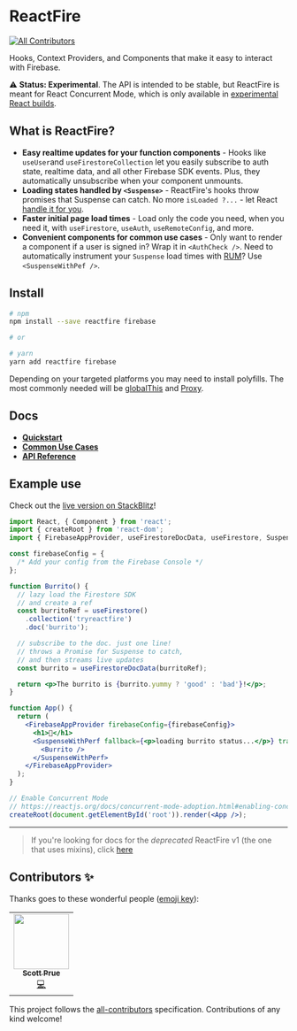 # ReactFire

<!-- ALL-CONTRIBUTORS-BADGE:START - Do not remove or modify this section -->
[![All Contributors](https://img.shields.io/badge/all_contributors-1-orange.svg?style=flat-square)](#contributors-)
<!-- ALL-CONTRIBUTORS-BADGE:END -->

Hooks, Context Providers, and Components that make it easy to interact with
Firebase.

⚠️ **Status: Experimental**. The API is intended to be stable, but ReactFire is meant for React Concurrent Mode, which is only
available in
[experimental React builds](https://reactjs.org/docs/concurrent-mode-adoption.html#installation).

## What is ReactFire?

- **Easy realtime updates for your function components** - Hooks
  like `useUser`and `useFirestoreCollection` let you easily subscribe to
  auth state, realtime data, and all other Firebase SDK events. Plus, they automatically unsubscribe when your component unmounts.
- **Loading states handled by `<Suspense>`** - ReactFire's hooks throw promises
  that Suspense can catch. No more `isLoaded ?...` - let React
  [handle it for you](https://reactjs.org/docs/concurrent-mode-suspense.html).
- **Faster initial page load times** - Load only the code you need, when you need it, with `useFirestore`, `useAuth`, `useRemoteConfig`, and more.
- **Convenient components for common use cases** - Only want to render a component if a user is signed in? Wrap it in `<AuthCheck />`. Need to automatically instrument your `Suspense` load times with [RUM](https://firebase.google.com/docs/perf-mon)? Use `<SuspenseWithPef />`.

## Install

```bash
# npm
npm install --save reactfire firebase

# or

# yarn
yarn add reactfire firebase
```

Depending on your targeted platforms you may need to install polyfills. The most commonly needed will be [globalThis](https://caniuse.com/#search=globalThis) and [Proxy](https://caniuse.com/#search=Proxy).

## Docs

- [**Quickstart**](./docs/quickstart.md)
- [**Common Use Cases**](./docs/use.md)
- [**API Reference**](./docs/reference.md)

## Example use

Check out the
[live version on StackBlitz](https://stackblitz.com/fork/reactfire-sample)!

```jsx
import React, { Component } from 'react';
import { createRoot } from 'react-dom';
import { FirebaseAppProvider, useFirestoreDocData, useFirestore, SuspenseWithPerf } from 'reactfire';

const firebaseConfig = {
  /* Add your config from the Firebase Console */
};

function Burrito() {
  // lazy load the Firestore SDK
  // and create a ref
  const burritoRef = useFirestore()
    .collection('tryreactfire')
    .doc('burrito');

  // subscribe to the doc. just one line!
  // throws a Promise for Suspense to catch,
  // and then streams live updates
  const burrito = useFirestoreDocData(burritoRef);

  return <p>The burrito is {burrito.yummy ? 'good' : 'bad'}!</p>;
}

function App() {
  return (
    <FirebaseAppProvider firebaseConfig={firebaseConfig}>
      <h1>🌯</h1>
      <SuspenseWithPerf fallback={<p>loading burrito status...</p>} traceId={'load-burrito-status'}>
        <Burrito />
      </SuspenseWithPerf>
    </FirebaseAppProvider>
  );
}

// Enable Concurrent Mode
// https://reactjs.org/docs/concurrent-mode-adoption.html#enabling-concurrent-mode
createRoot(document.getElementById('root')).render(<App />);
```

---

> If you're looking for docs for the _deprecated_ ReactFire v1 (the one that
> uses mixins), click
> [here](https://github.com/FirebaseExtended/reactfire/tree/v1.0.0)

## Contributors ✨

Thanks goes to these wonderful people ([emoji key](https://allcontributors.org/docs/en/emoji-key)):

<!-- ALL-CONTRIBUTORS-LIST:START - Do not remove or modify this section -->
<!-- prettier-ignore-start -->
<!-- markdownlint-disable -->
<table>
  <tr>
    <td align="center"><a href="http://prue.io"><img src="https://avatars0.githubusercontent.com/u/2992224?v=4" width="100px;" alt=""/><br /><sub><b>Scott Prue</b></sub></a><br /><a href="https://github.com/FirebaseExtended/reactfire/commits?author=prescottprue" title="Code">💻</a></td>
  </tr>
</table>

<!-- markdownlint-enable -->
<!-- prettier-ignore-end -->
<!-- ALL-CONTRIBUTORS-LIST:END -->

This project follows the [all-contributors](https://github.com/all-contributors/all-contributors) specification. Contributions of any kind welcome!
